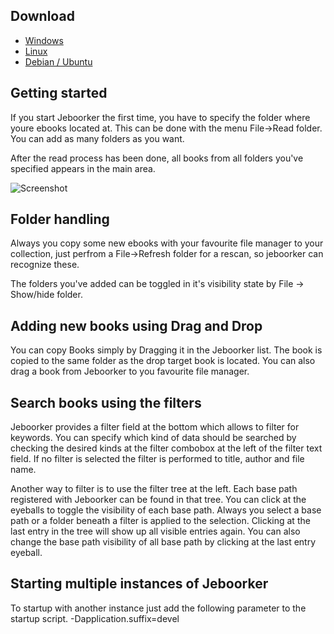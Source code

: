 ## Download
- [Windows](http://morologia.net/jeboorker/download.php?f=jeboorker.exe)
- [Linux](http://morologia.net/jeboorker/download.php?f=jeboorker.tar.gz)
- [Debian / Ubuntu](http://morologia.net/jeboorker/download.php?f=jeboorker.deb)

## Getting started
If you start Jeboorker the first time, you have to specify the folder where youre ebooks located at. This can be done with the menu File->Read folder. You can add as many folders as you want.

After the read process has been done, all books from all folders you've specified appears in the main area.

![Screenshot](https://raw.githubusercontent.com/meerkatzenwildschein/jeboorker/master/doc/screenshots/screenshot_main.jpg)

## Folder handling
Always you copy some new ebooks with your favourite file manager to your collection, just perfrom a File->Refresh folder for a rescan, so jeboorker can recognize these.

The folders you've added can be toggled in it's visibility state by File -> Show/hide folder.

## Adding new books using Drag and Drop
You can copy Books simply by Dragging it in the Jeboorker list. The book is copied to the same folder as the drop target book is located. You can also drag a book from Jeboorker to you favourite file manager.

## Search books using the filters
Jeboorker provides a filter field at the bottom which allows to filter for keywords. You can specify which kind of data should be searched by checking the desired kinds at the filter combobox at the left of the filter text field. If no filter is selected the filter is performed to title, author and file name.

Another way to filter is to use the filter tree at the left. Each base path registered with Jeboorker can be found in that tree. You can click at the eyeballs to toggle the visibility of each base path. Always you select a base path or a folder beneath a filter is applied to the selection. Clicking at the last entry in the tree will show up all visible entries again. You can also change the base path visibility of all base path by clicking at the last entry eyeball.

## Starting multiple instances of Jeboorker
To startup with another instance just add the following parameter to the startup script.
-Dapplication.suffix=devel